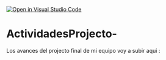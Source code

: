 [![Open in Visual Studio Code](https://classroom.github.com/assets/open-in-vscode-c66648af7eb3fe8bc4f294546bfd86ef473780cde1dea487d3c4ff354943c9ae.svg)](https://classroom.github.com/online_ide?assignment_repo_id=8536560&assignment_repo_type=AssignmentRepo)
# ActividadesProjecto-
Los avances del projecto final de mi equipo voy a subir aqui : 
